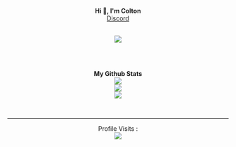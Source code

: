 <p align='center'>
  <b>Hi 👋, I'm Colton</b><br>
  <a href="https://discord.gg/X6CuqRWC3z">Discord</a>
</p>

<p align="center"><br>
  <a href="https://github.com/265866">
    <img src="https://lanyard-profile-readme.vercel.app/api/798415976822472714"/>
     </a>
</p>

<br><br>
<p align="center">
	<b>My Github Stats</b><br>
    	<img src="https://github-readme-streak-stats.herokuapp.com/?user=265866&theme=dark&hide_border=true">
	<br>
	<img src="https://github-readme-stats.vercel.app/api?username=265866&include_all_commits=true&show_icons=true&hide_border=true&hide_title=true&count_private=true&theme=dark">
	<br>
	<img src="https://github-readme-stats.vercel.app/api/top-langs/?username=265866&layout=compact&count_private=true&langs_count=8&hide_border=true&theme=dark">
</p>


<p>&nbsp;</p>    

---  

<p align="center"> 
  Profile Visits :<br>
  <img src="https://profile-counter.glitch.me/265866/count.svg" />
</p>
